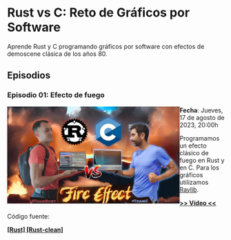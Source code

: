 # Rust vs C: Reto de Gráficos por Software

Aprende Rust y C programando gráficos por software con efectos de demoscene clásica de los años 80.

## Episodios

### Episodio 01: Efecto de fuego
<a href="https://youtube.com/live/RpKQKprrzjo"><img align="left" width="400" src="assets/thumbs/rust_vs_c_01_efecto_de_fuego.jpg" alt="Rust vs C #01: Efecto de Fuego | El reto de la programación gráfica a mano #RUSTvsC01"/></a>
**Fecha**: Jueves, 17 de agosto de 2023, 20:00h

Programamos un efecto clásico de fuego en Rust y en C. Para los gráficos utilizamos [Raylib](https://www.raylib.com/).

**[>> Vídeo <<](https://youtube.com/live/RpKQKprrzjo)**

Código fuente:

**[ [Rust] ](chapters/01-fire/rust/)** **[ [Rust-clean] ](chapters/01-fire/rust-clean/)**
